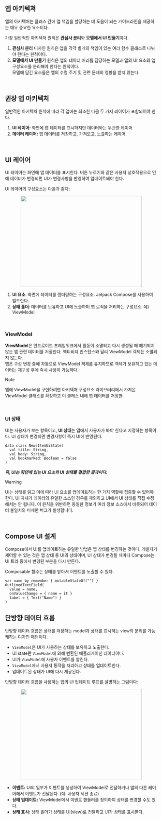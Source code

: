 <p>
<h2>앱 아키텍쳐</h2>
  
앱의 아키텍처는 클래스 간에 앱 책임을 할당하는 데 도움이 되는 가이드라인을 제공하는 매우 중요한 요소이다.  

가장 일반적인 아키텍처 원칙은 **관심사 분리**와 **모델에서 UI 만들기**이다.
1. **관심사 분리** 디자인 원칙은 앱을 각각 별개의 책임이 있는 여러 함수 클래스로 나눠야 한다는 원칙이다.
2. **모델에서 UI 만들기** 원칙은 앱의 데이터 처리를 담당하는 모델과 앱의 UI 요소와 앱 구성요소를 분리해야 한다는 원칙이다.   
   모델에 담긴 요소들은 앱의 수명 주기 및 관련 문제의 영향을 받지 않는다.

<br>

<h2>권장 앱 아키텍처</h2>

일반적인 아키텍처 원칙에 따라 각 앱에는 최소한 다음 두 가지 레이어가 포함되어야 한다.
1. **UI 레이어:** 화면에 앱 데이터를 표시하지만 데이터와는 무관한 레이어
2. **데이터 레이어:** 앱 데이터를 저장하고, 가져오고, 노출하는 레이어.

<br>

<h2>UI 레이어</h2>

UI 레이어는 화면에 앱 데이터를 표시한다. 버튼 누르기와 같은 사용자 상호작용으로 인해 데이터가 변경되면 UI가 변경사항을 반영하여 업데이트돼야 한다.

UI 레이어의 구성요소는 다음과 같다:
<p align="center">
  
<img src = "https://developer.android.com/static/codelabs/basic-android-kotlin-compose-viewmodel-and-state/img/6eaee5b38ec247ae_856.png?hl=ko" width=400, height=300/>

1. **UI 요소**: 화면에 데이터를 렌더링하는 구성요소. Jetpack Compose를 사용하여 빌드한다.
2. **상태 홀더**: 데이터를 보유하고 UI에 노출하며 앱 로직을 처리하는 구성요소. 예) ViewModel
   
</p>

<br>

<h3>ViewModel</h3>

**ViewModel**은 안드로이드 프레임워크에서 활동이 소멸되고 다시 생성될 때 폐기되지 않는 앱 관련 데이터를 저장한다. 액티비티 인스턴스와 달리 ViewModel 객체는 소멸되지 않는다.   
앱은 구성 변경 중에 자동으로 ViewModel 객체를 유지하므로 객체가 보유하고 있는 데이터는 재구성 후에 즉시 사용이 가능하다.

>[!NOTE]
> 앱에 ViewModel을 구현하려면 아키텍처 구성요소 라이브러리에서 가져온 ViewModel 클래스를 확장하고 이 클래스 내에 앱 데이터를 저장한.

<br>

<h3>UI 상태</h3>

UI는 사용자가 보는 항목이고, **UI 상태**는 앱에서 사용자가 봐야 한다고 지정하는 항목이다. UI 상태가 변경되면 변경사항이 즉시 UI에 반영된다.
```
data class NewsItemUiState(
  val title: String,
  val body: String,
  val bookmarked: Boolean = false
)
```

***즉, UI는 화면에 있는 UI 요소와 UI 상태를 결합한 결과이다.***

>[!WARNING]
> UI는 상태를 읽고 이에 따라 UI 요소를 업데이트하는 한 가지 역할에 집중할 수 있어야 한다.
> UI 자체가 데이터의 유일한 소스인 경우를 제외하고 UI에서 UI 상태를 직접 수정해서는 안 됩니다.
> 이 원칙을 위반하면 동일한 정보가 여러 정보 소스에서 비롯되어 데이터 불일치와 미세한 버그가 발생합니다.

<br>

<h2>Compose UI 설계</h2>

Compose에서 UI를 업데이트하는 유일한 방법은 앱 상태를 변경하는 것이다. 개발자가 제어할 수 있는 것은 앱 상태 중 UI의 상태이며, UI 상태가 변경될 때마다 Compose는 UI 트리 중에서 변경된 부분을 다시 만든다. 

Composable 함수는 상태를 받아서 이벤트를 노출할 수 있다.
```
var name by remember { mutableStateOf("") }
OutlinedTextField(
  value = name,
  onValueChange = { name = it }
  label = { Text("Name") } 
)
```

<h2>단방향 데이터 흐름</h2>

단방향 데이터 흐름은 상태를 저장하는 model과 상태를 표시하는 view의 분리를 가능케하는 디자인 패턴이다.

- `ViewModel`은 UI가 사용하는 상태를 보유하고 노출한다.
- UI state란 `ViewModel`에 의해 변환된 애플리케이션 데이터이다.
- UI가 `ViewModel`에 사용자 이벤트를 알린다.
- `ViewModel`에서 사용자 동작을 처리하고 상태를 업데이트한다.
- 업데이트된 상태가 UI에 다시 제공된다.

단방향 데이터 흐름을 사용하는 앱의 UI 업데이트 루프를 설명하는 그림이다:
<p align="center"><img src="https://developer.android.com/static/codelabs/basic-android-kotlin-compose-viewmodel-and-state/img/61eb7bcdcff42227_720.png?hl=ko" width=400, height=300/></p>

- **이벤트:** UI의 일부가 이벤트를 생성하여 ViewModel로 전달하거나 앱의 다른 레이어에서 이벤트가 전달된다. (예: 사용자 세션 종료)
- **상태 업데이트:** ViewModel에서 이벤트 핸들러를 정의하여 상태를 변경할 수도 있다.
- **상태 표시:** 상태 홀더가 상태를 UI(view)로 전달하고 UI가 상태를 표시한다.



</p>

